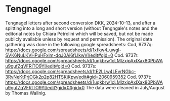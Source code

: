 # Tengnagel
Tengnagel letters after second conversion DKK, 2024-10-13, and after a splitting into a long and short version (without Tengngale's notes and the editorial notes by Chiara Petrolini which will be saved, but not be made publicly available unless by request and permission).
The original data gathering was done in the following google spreadsheets:
Cod, 9737q: https://docs.google.com/spreadsheets/d/1xfkw4_uwgl-SVK6NuLKVHPuHFxim-dqJ0Ai6fLIkwVI/edit#gid=0
Cod. 9737r: https://docs.google.com/spreadsheets/d/1uqkbrw1cLMlzxipAxIXax80PbWAu9gufZqVFRlTO9YI/edit#gid=0
Cod. 9737s: https://docs.google.com/spreadsheets/d/1tE2LLw4LEvrNGbc-3RvNeKtPrjOGk2p2p82HTSKjKpw/edit#gid=2060959352
Cod. 9737t: https://docs.google.com/spreadsheets/d/1uqkbrw1cLMlzxipAxIXax80PbWAu9gufZqVFRlTO9YI/edit?gid=0#gid=0 
The data were cleaned in July/August by Thomas Wallnig.
